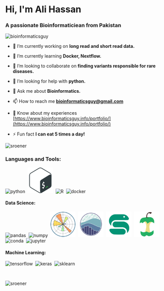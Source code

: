 <h1 align="left">Hi, I'm Ali Hassan</h1>
<h3 align="left">A passionate Bioinformaticiean from Pakistan</h3>

<p align="left"> <img src="https://komarev.com/ghpvc/?username=bioinformaticsguy&label=Profile%20views&color=0e75b6&style=flat" alt="bioinformaticsguy" /> </p>

<!-- <img src="https://raw.githubusercontent.com/bioinformaticsguy/bioinformaticsguy/output/snake.svg" alt="Snake animation" /> -->

- 🔭 I’m currently working on **long read and short read data.**

- 🌱 I’m currently learning **Docker, Nextflow.**

- 👯 I’m looking to collaborate on **finding variants responsible for rare diseases.**

- 🤝 I’m looking for help with **python.**

<!-- - 📝 I regularly write articles on [www.bioinformaticsguy.info](www.bioinformaticsguy.info](https://www.bioinformaticsguy.info/) -->




- 💬 Ask me about **Bioinformatics.**

- 📫 How to reach me **bioinformaticsguy@gmail.com**

- 📄 Know about my experiences [https://www.bioinformaticsguy.info/portfolio/](https://www.bioinformaticsguy.info/portfolio/)

- ⚡ Fun fact **I can eat 5 times a day!**


<img height=200 align="justify" src="https://github-readme-stats.vercel.app/api?username=sroener&count_private=true&show_icons=true&theme=tokyonight&locale=en&rank_icon=github" alt="sroener" />






<h3 align="justify">Languages and Tools:</h3>

<div>
          
  <img src="https://cdn.jsdelivr.net/gh/devicons/devicon@latest/icons/python/python-original.svg" title="Python" alt="python" width="80" height="80"/>&nbsp;
  <img src="icons/bash-icon-svgrepo-com.svg" title="Bash" alt="Bash" width="80" height="80"/>&nbsp;
  <img src="https://cdn.jsdelivr.net/gh/devicons/devicon@latest/icons/r/r-original.svg" title="R" alt="R" height="80"/>&nbsp;
  <img src="https://cdn.jsdelivr.net/gh/devicons/devicon@latest/icons/docker/docker-original-wordmark.svg" title="Docker" alt="docker" height="80"/>&nbsp;
  
</div>

<h4 align="justify">Data Science:</h3>

<div>
  <img src="https://cdn.jsdelivr.net/gh/devicons/devicon@latest/icons/pandas/pandas-original.svg" title="Pandas" alt="pandas" width="80" height="80"/>&nbsp;
  <img src="https://cdn.jsdelivr.net/gh/devicons/devicon@latest/icons/numpy/numpy-original.svg" title="NumPy" alt="numpy" width="80" height="80"/>&nbsp;   
  <img src="icons/Matplotlib_logo.svg" title="Matplotlib" alt="Matplotlib" width="80" height="80"/>&nbsp;  
  <img src="icons/seaborn_logo-mark-lightbg.svg" title="Seaborn" alt="seaborn" width="80" height="80"/>&nbsp;  
  <img src="icons/Snakemake_logo.svg" title="Snakemake" alt="Snakemake" width="80" height="80"/>&nbsp;  
  <img src="icons/nf-core-logo-square.png" title="Nextflow" alt="Nextflow" width="80" height="80"/>&nbsp;  
  <img src="https://cdn.jsdelivr.net/gh/devicons/devicon@latest/icons/anaconda/anaconda-original.svg" title="Conda" alt="conda" width="80" height="80"/>&nbsp;  
  <img src="https://cdn.jsdelivr.net/gh/devicons/devicon@latest/icons/jupyter/jupyter-original-wordmark.svg" title="Jupyter" alt="jupyter" width="80" height="80"/>&nbsp; 
</div>

<h4 align="justify">Machine Learning:</h3>

<div>
  <img src="https://cdn.jsdelivr.net/gh/devicons/devicon@latest/icons/tensorflow/tensorflow-original.svg" title="Tensorflow" alt="tensorflow" width="80" height="80"/>&nbsp;
  <img src="https://cdn.jsdelivr.net/gh/devicons/devicon@latest/icons/keras/keras-original.svg" title="Keras" alt="keras" width="80" height="80"/>&nbsp;    
  <img src="https://cdn.jsdelivr.net/gh/devicons/devicon@latest/icons/scikitlearn/scikitlearn-original.svg" title="Scikit-Learn" alt="sklearn" height="80"/>&nbsp;
</div>

          

<p><img align="justify"  /></p>
<img height=189 align="justify" src="https://github-readme-streak-stats.herokuapp.com/?user=sroener&theme=tokyonight&type=svg" alt="sroener"/>


